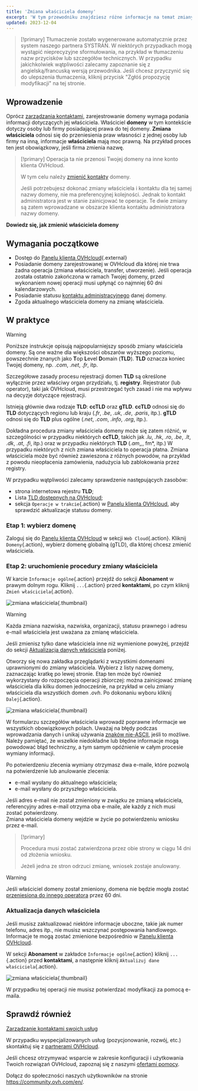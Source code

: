 ```yaml
---
title: 'Zmiana właściciela domeny'
excerpt: 'W tym przewodniku znajdziesz różne informacje na temat zmiany właściciela domeny.'
updated: 2023-12-04
---
```


> [!primary]
> Tłumaczenie zostało wygenerowane automatycznie przez system naszego partnera SYSTRAN. W niektórych przypadkach mogą wystąpić nieprecyzyjne sformułowania, na przykład w tłumaczeniu nazw przycisków lub szczegółów technicznych. W przypadku jakichkolwiek wątpliwości zalecamy zapoznanie się z angielską/francuską wersją przewodnika. Jeśli chcesz przyczynić się do ulepszenia tłumaczenia, kliknij przycisk "Zgłóś propozycję modyfikacji" na tej stronie.
>

## Wprowadzenie

Oprócz [zarządzania kontaktami](/pages/account_and_service_management/account_information/managing_contacts), zarejestrowanie domeny wymaga podania informacji dotyczących jej właściciela. Właściciel **domeny** w tym kontekście dotyczy osoby lub firmy posiadającej prawa do tej domeny. **Zmiana właściciela** odnosi się do przeniesienia praw własności z jednej osoby lub firmy na inną, informacje **właściciela** mają moc prawną. Na przykład proces ten jest obowiązkowy, jeśli firma zmienia nazwę.

> [!primary]
>Operacja ta nie przenosi Twojej domeny na inne konto klienta OVHcloud.
>
>W tym celu należy [zmienić kontakty](/pages/account_and_service_management/account_information/managing_contacts) domeny.
>
> Jeśli potrzebujesz dokonać zmiany właściciela i kontaktu dla tej samej nazwy domeny, nie ma preferencyjnej kolejności. Jednak to kontakt administratora jest w stanie zainicjować te operacje. Te dwie zmiany są zatem wprowadzane w obszarze klienta kontaktu administratora nazwy domeny.

**Dowiedz się, jak zmienić właściciela domeny**

## Wymagania początkowe

- Dostęp do [Panelu klienta OVHcloud](https://www.ovh.com/auth/?action=gotomanager&from=https://www.ovh.pl/&ovhSubsidiary=pl){.external}
- Posiadanie domeny zarejestrowanej w OVHcloud dla której nie trwa żadna operacja (zmiana właściciela, transfer, utworzenie). Jeśli operacja została ostatnio zakończona w ramach Twojej domeny, przed wykonaniem nowej operacji musi upłynąć co najmniej 60 dni kalendarzowych.
- Posiadanie statusu [kontaktu administracyjnego](/pages/account_and_service_management/account_information/managing_contacts) danej domeny.
- Zgoda aktualnego właściciela domeny na zmianę właściciela.

## W praktyce

> [!warning]
>
> Poniższe instrukcje opisują najpopularniejszy sposób zmiany właściciela domeny. Są one ważne dla większości obszarów wyższego poziomu, powszechnie znanych jako **T**op **L**evel **D**omain (**TLD**). 
>**TLD** oznacza koniec Twojej domeny, np. *.com*, *.net*, *.fr*, itp.
>
> Szczegółowe zasady procesu rejestracji domen **TLD** są określone wyłącznie przez właściwy organ przydziału, tj. **registry**. Rejestrator (lub operator), taki jak OVHcloud, musi przestrzegać tych zasad i nie ma wpływu na decyzje dotyczące rejestracji.
>
> Istnieją głównie dwa rodzaje **TLD**: **ccTLD** oraz **gTLD**. **ccTLD** odnosi się do **TLD** dotyczących regionu lub kraju (*.fr*, *.be*, *.uk*, *.de*, *.paris*, itp.). **gTLD** odnosi się do **TLD** plus ogólne (*.net*, *.com*, *.info*, *.org*, itp.).
>
> Dokładna procedura zmiany właściciela domeny może się zatem różnić, w szczególności w przypadku niektórych **ccTLD**, takich jak *.lu*, *.hk*, *.ro*, *.be*, *.lt*, *.dk*, *.at*, *.fi*, itp.) oraz w przypadku niektórych **TLD** (*.am*,*,*, fm*, itp.) W przypadku niektórych z nich zmiana właściciela to operacja płatna. Zmiana właściciela może być również zawieszona z różnych powodów, na przykład z powodu nieopłacenia zamówienia, nadużycia lub zablokowania przez registry. 
>
> W przypadku wątpliwości zalecamy sprawdzenie następujących zasobów:
>
> - strona internetowa rejestru **TLD**;
> - Lista [TLD dostępnych na OVHcloud](https://www.ovhcloud.com/pl/domains/tld/);
> - sekcja `Operacje w trakcie`{.action} w [Panelu klienta OVHcloud](https://www.ovh.com/auth/?action=gotomanager&from=https://www.ovh.pl/&ovhSubsidiary=pl), aby sprawdzić aktualizacje statusu domeny.
>

### Etap 1: wybierz domenę

Zaloguj się do [Panelu klienta OVHcloud](https://www.ovh.com/auth/?action=gotomanager&from=https://www.ovh.pl/&ovhSubsidiary=pl) w sekcji `Web Cloud`{.action}. Kliknij `Domeny`{.action}, wybierz domenę globalną (gTLD), dla której chcesz zmienić właściciela.

### Etap 2: uruchomienie procedury zmiany właściciela

W karcie `Informacje ogólne`{.action} przejdź do sekcji **Abonament** w prawym dolnym rogu. Kliknij `...`{.action} przed **kontaktami**, po czym kliknij `Zmień właściciela`{.action}.

![zmiana właściciela](images/3652-2.png){.thumbnail}

> [!warning]
>
> Każda zmiana nazwiska, nazwiska, organizacji, statusu prawnego i adresu e-mail właściciela jest uważana za zmianę właściciela.
>
> Jeśli zmienisz tylko dane właściciela inne niż wymienione powyżej, przejdź do sekcji [Aktualizacja danych właściciela](#updateownerinformation) poniżej.
>

Otworzy się nowa zakładka przeglądarki z wszystkimi domenami uprawnionymi do zmiany właściciela. Wybierz z listy nazwę domeny, zaznaczając kratkę po lewej stronie. Etap ten może być również wykorzystany do rozpoczęcia operacji zbiorczej: można zainicjować zmianę właściciela dla kilku domen jednocześnie, na przykład w celu zmiany właściciela dla wszystkich domen *.ovh*. Po dokonaniu wyboru kliknij `Dalej`{.action}.

![zmiana właściciela](images/3657.PNG){.thumbnail}

W formularzu szczegółów właściciela wprowadź poprawne informacje we wszystkich obowiązkowych polach. Uważaj na błędy podczas wprowadzania danych i unikaj używania [znaków nie-ASCII](http://facweb.cs.depaul.edu/sjost/it212/documents/ascii-pr.htm), jeśli to możliwe. Należy pamiętać, że wszelkie niedokładne lub błędne informacje mogą powodować błąd techniczny, a tym samym opóźnienie w całym procesie wymiany informacji.

Po potwierdzeniu zlecenia wymiany otrzymasz dwa e-maile, które pozwolą na potwierdzenie lub anulowanie zlecenia:

- e-mail wysłany do aktualnego właściciela;
- e-mail wysłany do przyszłego właściciela.

Jeśli adres e-mail nie został zmieniony w związku ze zmianą właściciela, referencyjny adres e-mail otrzyma oba e-maile, ale każdy z nich musi zostać potwierdzony.
<br>Zmiana właściciela domeny wejdzie w życie po potwierdzeniu wniosku przez e-mail.

> [!primary]
>
> Procedura musi zostać zatwierdzona przez obie strony w ciągu 14 dni od złożenia wniosku.
> 
> Jeżeli jedna ze stron odrzuci zmianę, wniosek zostaje anulowany.

> [!warning]
>
> Jeśli właściciel domeny został zmieniony, domena nie będzie mogła zostać [przeniesiona do innego operatora](/pages/web_cloud/domains/transfer_outgoing_domain) przez 60 dni.

### Aktualizacja danych właściciela <a name="updateownerinformation"></a>

Jeśli musisz zaktualizować niektóre informacje uboczne, takie jak numer telefonu, adres itp., nie musisz wszczynać postępowania handlowego. Informacje te mogą zostać zmienione bezpośrednio w [Panelu klienta OVHcloud](https://www.ovh.com/auth/?action=gotomanager&from=https://www.ovh.pl/&ovhSubsidiary=pl).

W sekcji **Abonament** w zakładce `Informacje ogólne`{.action} kliknij `...`{.action} przed **kontaktami**, a następnie kliknij `Aktualizuj dane właściciela`{.action}.

![zmiana właściciela](images/3658.png){.thumbnail}

W przypadku tej operacji nie musisz potwierdzać modyfikacji za pomocą e-maila.

## Sprawdź również

[Zarządzanie kontaktami swoich usług](/pages/account_and_service_management/account_information/managing_contacts)

W przypadku wyspecjalizowanych usług (pozycjonowanie, rozwój, etc.) skontaktuj się z [partnerami OVHcloud](https://partner.ovhcloud.com/pl/directory/).

Jeśli chcesz otrzymywać wsparcie w zakresie konfiguracji i użytkowania Twoich rozwiązań OVHcloud, zapoznaj się z naszymi [ofertami pomocy](https://www.ovhcloud.com/pl/support-levels/).

Dołącz do społeczności naszych użytkowników na stronie <https://community.ovh.com/en/>. 
